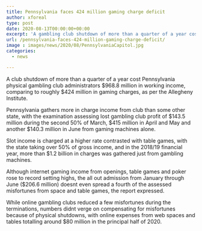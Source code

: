 ```yaml
---
title: Pennsylvania faces 424 million gaming charge deficit
author: xforeal 
type: post
date: 2020-08-13T00:00:00+00:00
excerpt: 'A gambling club shutdown of more than a quarter of a year cost Pennsylvania physical club administrators $968 '
url: /pennsylvania-faces-424-million-gaming-charge-deficit/
image : images/news/2020/08/PennsylvaniaCapitol.jpg
categories:
  - news

---
```

A club shutdown of more than a quarter of a year cost Pennsylvania physical gambling club administrators $968.8 million in working income, comparing to roughly $424 million in gaming charges, as per the Allegheny Institute. 

Pennsylvania gathers more in charge income from club than some other state, with the examination assessing lost gambling club profit of $143.5 million during the second 50% of March, $415 million in April and May and another $140.3 million in June from gaming machines alone. 

Slot income is charged at a higher rate contrasted with table games, with the state taking over 50&percnt; of gross income, and in the 2018/19 financial year, more than $1.2 billion in charges was gathered just from gambling machines. 

Although internet gaming income from openings, table games and poker rose to record setting highs, the all out admission from January through June ($206.6 million) doesnt even spread a fourth of the assessed misfortunes from space and table games, the report expressed. 

While online gambling clubs reduced a few misfortunes during the terminations, numbers didnt verge on compensating for misfortunes because of physical shutdowns, with online expenses from web spaces and tables totalling around $80 million in the principal half of 2020.